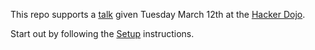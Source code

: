 
This repo supports a [talk](https://www.meetup.com/hackerdojo/events)
given Tuesday March 12th at the [Hacker Dojo](https://www.hackerdojo.com).

Start out by following the [Setup](talk/setup.md) instructions.
